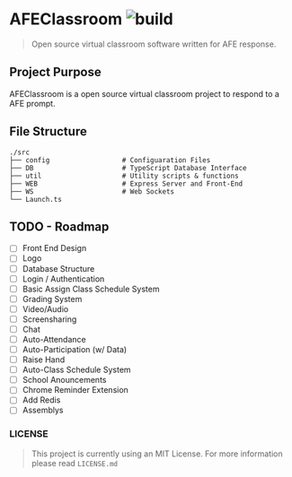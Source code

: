 # AFEClassroom ![build](https://img.shields.io/badge/build-passing-brightgreen.svg?style=flat)
> Open source virtual classroom software written for AFE response.

## Project Purpose
AFEClassroom is a open source virtual classroom project to respond to a AFE prompt.

## File Structure
    ./src
    ├── config                  # Configuaration Files
    ├── DB                      # TypeScript Database Interface
    ├── util                    # Utility scripts & functions
    ├── WEB                     # Express Server and Front-End
    ├── WS                      # Web Sockets
    └── Launch.ts

## TODO - Roadmap
- [ ] Front End Design
- [ ] Logo
- [ ] Database Structure
- [ ] Login / Authentication
- [ ] Basic Assign Class Schedule System
- [ ] Grading System
- [ ] Video/Audio
- [ ] Screensharing
- [ ] Chat
- [ ] Auto-Attendance  
- [ ] Auto-Participation (w/ Data)
- [ ] Raise Hand
- [ ] Auto-Class Schedule System
- [ ] School Anouncements 
- [ ] Chrome Reminder Extension
- [ ] Add Redis
- [ ] Assemblys

### LICENSE
> This project is currently using an MIT License. For more information please read `LICENSE.md`